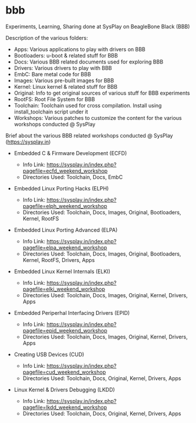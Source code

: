 # bbb
Experiments, Learning, Sharing done at SysPlay on BeagleBone Black (BBB)

Description of the various folders:

+ Apps: Various applications to play with drivers on BBB
+ Bootloaders: u-boot & related stuff for BBB
+ Docs: Various BBB related documents used for exploring BBB
+ Drivers: Various drivers to play with BBB
+ EmbC: Bare metal code for BBB
+ Images: Various pre-built images for BBB
+ Kernel: Linux kernel & related stuff for BBB
+ Original: Info to get original sources of various stuff for BBB experiments
+ RootFS: Root File System for BBB
+ Toolchain: Toolchain used for cross compilation. Install using install_toolchain script under it
+ Workshops: Various patches to customize the content for the various workshops conducted @ SysPlay

Brief about the various BBB related workshops conducted @ SysPlay (https://sysplay.in)

+ Embedded C & Firmware Development (ECFD)
	- Info Link: https://sysplay.in/index.php?pagefile=ecfd_weekend_workshop
	- Directories Used: Toolchain, Docs, EmbC

+ Embedded Linux Porting Hacks (ELPH)
	- Info Link: https://sysplay.in/index.php?pagefile=elph_weekend_workshop
	- Directories Used: Toolchain, Docs, Images, Original, Bootloaders, Kernel, RootFS

+ Embedded Linux Porting Advanced (ELPA)
	- Info Link: https://sysplay.in/index.php?pagefile=elpa_weekend_workshop
	- Directories Used: Toolchain, Docs, Images, Original, Bootloaders, Kernel, RootFS, Drivers, Apps

+ Embedded Linux Kernel Internals (ELKI)
	- Info Link: https://sysplay.in/index.php?pagefile=elki_weekend_workshop
	- Directories Used: Toolchain, Docs, Images, Original, Kernel, Drivers, Apps

+ Embedded Periperhal Interfacing Drivers (EPID)
	- Info Link: https://sysplay.in/index.php?pagefile=epid_weekend_workshop
	- Directories Used: Toolchain, Docs, Images, Original, Kernel, Drivers, Apps

+ Creating USB Devices (CUD)
	- Info Link: https://sysplay.in/index.php?pagefile=cud_weekend_workshop
	- Directories Used: Toolchain, Docs, Original, Kernel, Drivers, Apps

+ Linux Kernel & Drivers Debugging (LKDD)
	- Info Link: https://sysplay.in/index.php?pagefile=lkdd_weekend_workshop
	- Directories Used: Toolchain, Docs, Original, Kernel, Drivers, Apps
